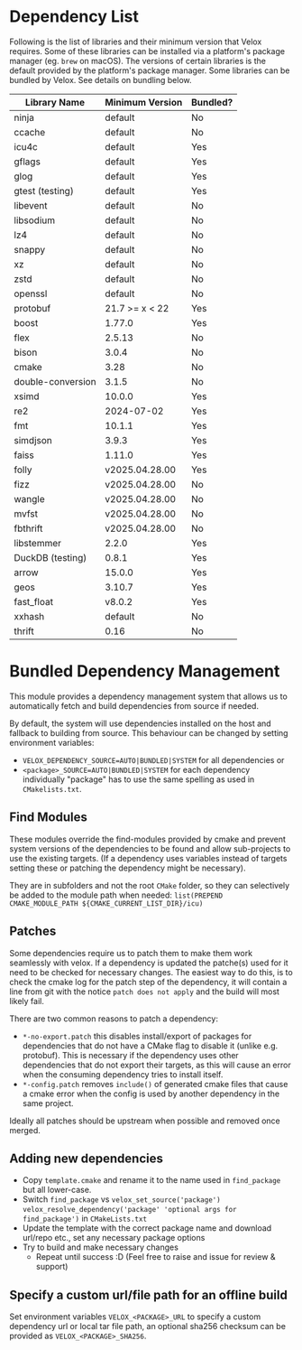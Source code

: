 # Dependency List
Following is the list of libraries and their minimum version
that Velox requires. Some of these libraries can be installed
via a platform's package manager (eg. `brew` on macOS).
The versions of certain libraries is the default provided by
the platform's package manager. Some libraries can be bundled
by Velox. See details on bundling below.

| Library Name      | Minimum Version | Bundled? |
|-------------------|-----------------|----------|
| ninja             | default         | No       |
| ccache            | default         | No       |
| icu4c             | default         | Yes      |
| gflags            | default         | Yes      |
| glog              | default         | Yes      |
| gtest (testing)   | default         | Yes      |
| libevent          | default         | No       |
| libsodium         | default         | No       |
| lz4               | default         | No       |
| snappy            | default         | No       |
| xz                | default         | No       |
| zstd              | default         | No       |
| openssl           | default         | No       |
| protobuf          | 21.7 >= x < 22  | Yes      |
| boost             | 1.77.0          | Yes      |
| flex              | 2.5.13          | No       |
| bison             | 3.0.4           | No       |
| cmake             | 3.28            | No       |
| double-conversion | 3.1.5           | No       |
| xsimd             | 10.0.0          | Yes      |
| re2               | 2024-07-02      | Yes      |
| fmt               | 10.1.1          | Yes      |
| simdjson          | 3.9.3           | Yes      |
| faiss             | 1.11.0          | Yes      |
| folly             | v2025.04.28.00  | Yes      |
| fizz              | v2025.04.28.00  | No       |
| wangle            | v2025.04.28.00  | No       |
| mvfst             | v2025.04.28.00  | No       |
| fbthrift          | v2025.04.28.00  | No       |
| libstemmer        | 2.2.0           | Yes      |
| DuckDB (testing)  | 0.8.1           | Yes      |
| arrow             | 15.0.0          | Yes      |
| geos              | 3.10.7          | Yes      |
| fast_float        | v8.0.2          | Yes      |
| xxhash            | default         | No       |
| thrift            | 0.16            | No       |

# Bundled Dependency Management
This module provides a dependency management system that allows us to automatically fetch and build dependencies from source if needed.

By default, the system will use dependencies installed on the host and fallback to building from source. This behaviour can be changed by setting environment variables:

- `VELOX_DEPENDENCY_SOURCE=AUTO|BUNDLED|SYSTEM` for all dependencies or
- `<package>_SOURCE=AUTO|BUNDLED|SYSTEM`  for each dependency individually "package" has to use the same spelling as used in `CMakelists.txt`.

## Find<package> Modules
These modules override the find-modules provided by cmake and prevent system versions of the dependencies to be found and allow sub-projects to use the existing targets. (If a dependency uses variables instead of targets setting these or patching the dependency might be necessary).

They are in subfolders and not the root `CMake` folder, so they can selectively be added to the module path when needed:
`list(PREPEND CMAKE_MODULE_PATH ${CMAKE_CURRENT_LIST_DIR}/icu)`

## Patches
Some dependencies require us to patch them to make them work seamlessly with velox. If a dependency is updated the patche(s) used for it need to be checked for necessary changes. The easiest way to do this, is to check the cmake log for the patch step of the dependency, it will contain a line from git with the notice `patch does not apply` and the build will most likely fail.

There are two common reasons to patch a dependency:

- `*-no-export.patch` this disables install/export of packages for dependencies that do not have a CMake flag to disable it (unlike e.g. protobuf). This is necessary if the dependency uses other dependencies that do not export their targets, as this will cause an error when the consuming dependency tries to install itself.
- `*-config.patch` removes `include()` of generated cmake files that cause a cmake error when the config is used by another dependency in the same project.

Ideally all patches should be upstream when possible and removed once merged.

## Adding new dependencies

- Copy `template.cmake` and rename it to the name used in `find_package` but all lower-case.
- Switch `find_package` vs `velox_set_source('package')` `velox_resolve_dependency('package' 'optional args for find_package')` in `CMakeLists.txt`
- Update the template with the correct package name and download url/repo etc., set any necessary package options
- Try to build and make necessary changes
  - Repeat until success :D (Feel free to raise and issue for review & support)

## Specify a custom url/file path for an offline build

Set environment variables `VELOX_<PACKAGE>_URL` to specify a custom dependency url or local tar file path, an optional sha256 checksum can be provided as `VELOX_<PACKAGE>_SHA256`.
